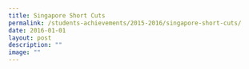 ```yaml
---
title: Singapore Short Cuts
permalink: /students-achievements/2015-2016/singapore-short-cuts/
date: 2016-01-01
layout: post
description: ""
image: ""
---
```

